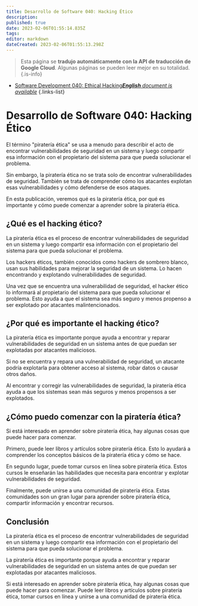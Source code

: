 ```yaml
---
title: Desarrollo de Software 040: Hacking Ético
description: 
published: true
date: 2023-02-06T01:55:14.835Z
tags: 
editor: markdown
dateCreated: 2023-02-06T01:55:13.298Z
---
```


> Esta página se **tradujo automáticamente con la API de traducción de Google Cloud**.
Algunas páginas se pueden leer mejor en su totalidad.{.is-info}



- [Software Development 040: Ethical Hacking***English** document is available*](/en/Knowledge-base/Software-Development/Learning/software-development-040-ethical-hacking)
{.links-list}


# Desarrollo de Software 040: Hacking Ético

El término "piratería ética" se usa a menudo para describir el acto de encontrar vulnerabilidades de seguridad en un sistema y luego compartir esa información con el propietario del sistema para que pueda solucionar el problema.

Sin embargo, la piratería ética no se trata solo de encontrar vulnerabilidades de seguridad. También se trata de comprender cómo los atacantes explotan esas vulnerabilidades y cómo defenderse de esos ataques.

En esta publicación, veremos qué es la piratería ética, por qué es importante y cómo puede comenzar a aprender sobre la piratería ética.

## ¿Qué es el hacking ético?

La piratería ética es el proceso de encontrar vulnerabilidades de seguridad en un sistema y luego compartir esa información con el propietario del sistema para que pueda solucionar el problema.

 Los hackers éticos, también conocidos como hackers de sombrero blanco, usan sus habilidades para mejorar la seguridad de un sistema. Lo hacen encontrando y explotando vulnerabilidades de seguridad.

Una vez que se encuentra una vulnerabilidad de seguridad, el hacker ético lo informará al propietario del sistema para que pueda solucionar el problema. Esto ayuda a que el sistema sea más seguro y menos propenso a ser explotado por atacantes malintencionados.

## ¿Por qué es importante el hacking ético?

La piratería ética es importante porque ayuda a encontrar y reparar vulnerabilidades de seguridad en un sistema antes de que puedan ser explotadas por atacantes maliciosos.

Si no se encuentra y repara una vulnerabilidad de seguridad, un atacante podría explotarla para obtener acceso al sistema, robar datos o causar otros daños.

Al encontrar y corregir las vulnerabilidades de seguridad, la piratería ética ayuda a que los sistemas sean más seguros y menos propensos a ser explotados.

## ¿Cómo puedo comenzar con la piratería ética?

Si está interesado en aprender sobre piratería ética, hay algunas cosas que puede hacer para comenzar.

Primero, puede leer libros y artículos sobre piratería ética. Esto lo ayudará a comprender los conceptos básicos de la piratería ética y cómo se hace.

En segundo lugar, puede tomar cursos en línea sobre piratería ética. Estos cursos le enseñarán las habilidades que necesita para encontrar y explotar vulnerabilidades de seguridad.

Finalmente, puede unirse a una comunidad de piratería ética. Estas comunidades son un gran lugar para aprender sobre piratería ética, compartir información y encontrar recursos.

## Conclusión

La piratería ética es el proceso de encontrar vulnerabilidades de seguridad en un sistema y luego compartir esa información con el propietario del sistema para que pueda solucionar el problema.

La piratería ética es importante porque ayuda a encontrar y reparar vulnerabilidades de seguridad en un sistema antes de que puedan ser explotadas por atacantes maliciosos.

Si está interesado en aprender sobre piratería ética, hay algunas cosas que puede hacer para comenzar. Puede leer libros y artículos sobre piratería ética, tomar cursos en línea y unirse a una comunidad de piratería ética.
